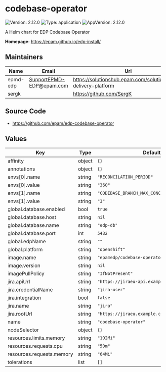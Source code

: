 # codebase-operator

![Version: 2.12.0](https://img.shields.io/badge/Version-2.12.0-informational?style=flat-square) ![Type: application](https://img.shields.io/badge/Type-application-informational?style=flat-square) ![AppVersion: 2.12.0](https://img.shields.io/badge/AppVersion-2.12.0-informational?style=flat-square)

A Helm chart for EDP Codebase Operator

**Homepage:** <https://epam.github.io/edp-install/>

## Maintainers

| Name | Email | Url |
| ---- | ------ | --- |
| epmd-edp | <SupportEPMD-EDP@epam.com> | <https://solutionshub.epam.com/solution/epam-delivery-platform> |
| sergk |  | <https://github.com/SergK> |

## Source Code

* <https://github.com/epam/edp-codebase-operator>

## Values

| Key | Type | Default | Description |
|-----|------|---------|-------------|
| affinity | object | `{}` |  |
| annotations | object | `{}` |  |
| envs[0].name | string | `"RECONCILATION_PERIOD"` |  |
| envs[0].value | string | `"360"` |  |
| envs[1].name | string | `"CODEBASE_BRANCH_MAX_CONCURRENT_RECONCILES"` |  |
| envs[1].value | string | `"3"` |  |
| global.database.enabled | bool | `true` |  |
| global.database.host | string | `nil` |  |
| global.database.name | string | `"edp-db"` |  |
| global.database.port | int | `5432` |  |
| global.edpName | string | `""` |  |
| global.platform | string | `"openshift"` |  |
| image.name | string | `"epamedp/codebase-operator"` |  |
| image.version | string | `nil` |  |
| imagePullPolicy | string | `"IfNotPresent"` |  |
| jira.apiUrl | string | `"https://jiraeu-api.example.com"` |  |
| jira.credentialName | string | `"jira-user"` |  |
| jira.integration | bool | `false` |  |
| jira.name | string | `"jira"` |  |
| jira.rootUrl | string | `"https://jiraeu.example.com"` |  |
| name | string | `"codebase-operator"` |  |
| nodeSelector | object | `{}` |  |
| resources.limits.memory | string | `"192Mi"` |  |
| resources.requests.cpu | string | `"50m"` |  |
| resources.requests.memory | string | `"64Mi"` |  |
| tolerations | list | `[]` |  |

